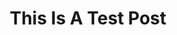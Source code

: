 ---
layout: post
title: This Is A Test Post
preview: Hello. This is a test post. Let's see what it looks like.

categories: 
    - "gaming"
    - "random"
---